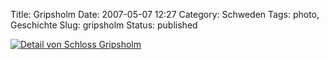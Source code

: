 Title: Gripsholm
Date: 2007-05-07 12:27
Category: Schweden
Tags: photo, Geschichte
Slug: gripsholm
Status: published

[![Detail von Schloss
Gripsholm](/pic/gripsholfonst_s.jpg "Detail von Schloss Gripsholm")](/pic/gripsholfonst_l.jpg)

